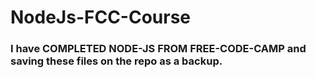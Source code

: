 # NodeJs-FCC-Course


<h3>I have COMPLETED NODE-JS FROM FREE-CODE-CAMP and saving these files on the repo as a backup.</h3>
